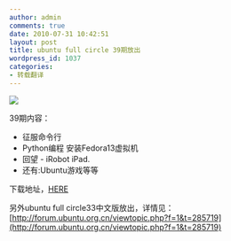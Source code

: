 ```yaml
---
author: admin
comments: true
date: 2010-07-31 10:42:51
layout: post
title: ubuntu full circle 39期放出
wordpress_id: 1037
categories:
- 转载翻译
---
```


![](http://dl.fullcirclemagazine.org/issue39_en-cover.jpg)

39期内容：

* 征服命令行
* Python编程 安装Fedora13虚拟机
* 回望 - iRobot iPad.  
* 还有:Ubuntu游戏等等

下载地址，[HERE](http://fullcirclemagazine.org/issue-39/)

另外ubuntu full circle33中文版放出，详情见：[http://forum.ubuntu.org.cn/viewtopic.php?f=1&t=285719](http://forum.ubuntu.org.cn/viewtopic.php?f=1&t=285719)

